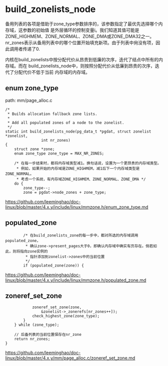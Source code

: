 build_zonelists_node
========================================

备用列表的各项是借助于zone_type参数排序的，该参数指定了最优先选择哪个内存域，这参数的初始值
是外层循环的控制变量i。我们知道其值可能是ZONE_HIGHMEM、ZONE_NORMAL、ZONE_DMA或ZONE_DMA32之一。
nr_zones表示从备用列表中的哪个位置开始填充新项。由于列表中尙没有项，因此调用者传递了0.

内核在build_zonelists中按分配代价从昂贵到低廉的次序，迭代了结点中所有的内存域。而在
build_zonelists_node中，则按照分配代价从低廉到昂贵的次序，迭代了分配代价不低于当前
内存域的内存域。

enum zone_type
----------------------------------------

path: mm/page_alloc.c
```
/*
 * Builds allocation fallback zone lists.
 *
 * Add all populated zones of a node to the zonelist.
 */
static int build_zonelists_node(pg_data_t *pgdat, struct zonelist *zonelist,
                int nr_zones)
{
    struct zone *zone;
    enum zone_type zone_type = MAX_NR_ZONES;

    /* 在每一步结束时，都将内存域类型减1。换句话说，设置为一个更昂贵的内存域类型。
     * 例如，如果开始的内存域是ZONE_HIGHMEM，减1后下一个内存域类型是ZONE_NORMAL。
     * 考虑一个系统，有内存域ZONE_HIGHMEM、ZONE_NORMAL、ZONE_DMA */
    do {
        zone_type--;
        zone = pgdat->node_zones + zone_type;
```

https://github.com/leeminghao/doc-linux/blob/master/4.x.y/include/linux/mmzone.h/enum_zone_type.md

populated_zone
----------------------------------------

```
        /* 在build_zonelists_zone的每一步中，都对所选的内存域调用populated_zone，
         * 确认zone->present_pages大于0，即确认内存域中确实有页存在。倘若如此，则将指向zone实例的
         * 指针添加到zonelist->zones中的当前位置
         */
        if (populated_zone(zone)) {
```

https://github.com/leeminghao/doc-linux/blob/master/4.x.y/include/linux/mmzone.h/populated_zone.md

zoneref_set_zone
----------------------------------------

```
            zoneref_set_zone(zone,
                &zonelist->_zonerefs[nr_zones++]);
            check_highest_zone(zone_type);
        }
    } while (zone_type);

    // 后备列表的当前位置保存在nr_zone
    return nr_zones;
}
```

https://github.com/leeminghao/doc-linux/blob/master/4.x.y/mm/page_alloc.c/zoneref_set_zone.md
